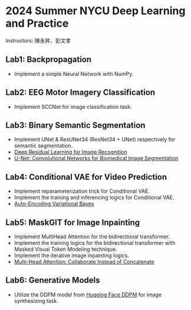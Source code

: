 # 2024 Summer NYCU Deep Learning and Practice
Instructors: 陳永昇、彭文孝

## Lab1: Backpropagation
- Implement a simple Neural Network with NumPy.

## Lab2: EEG Motor Imagery Classification
- Implement SCCNet for image classification task.

## Lab3: Binary Semantic Segmentation
- Implement UNet & ResUNet34 (ResNet34 + UNet) respectively for semantic segmentation.
- [Deep Residual Learning for Image Recognition](https://arxiv.org/abs/1512.03385)
- [U-Net: Convolutional Networks for Biomedical Image Segmentation](https://arxiv.org/abs/1505.04597)

## Lab4: Conditional VAE for Video Prediction
- Implement reparameterization trick for Conditional VAE.
- Implement the training and inferencing logics for Conditional VAE.
- [Auto-Encoding Variational Bayes](https://arxiv.org/abs/1312.6114)

## Lab5: MaskGIT for Image Inpainting
- Implement MultiHead Attention for the bidirectional transformer.
- Implement the training logics for the bidirectional transformer with Masked Visual Token Modeling technique.
- Implement the iterative image inpainting logics.
- [Multi-Head Attention: Collaborate Instead of Concatenate](https://arxiv.org/abs/2006.16362)

## Lab6: Generative Models
- Utilize the DDPM model from [Hugging Face DDPM](https://huggingface.co/docs/diffusers/api/pipelines/ddpm) for image synthesizing task.
